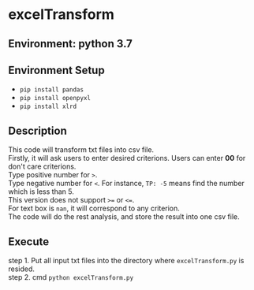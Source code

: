 # excelTransform
## Environment: python 3.7
## Environment Setup
* `pip install pandas`
* `pip install openpyxl`  
* `pip install xlrd`
## Description
This code will transform txt files into csv file.  
Firstly, it will ask users to enter desired criterions. Users can enter **00** for don't care criterions.  
Type positive number for `>`.  
Type negative number for `<`. For instance, `TP: -5` means find the number which is less than 5.  
This version does not support `>=` or `<=`.  
For text box is `nan`, it will correspond to any criterion.  
The code will do the rest analysis, and store the result into one csv file.
## Execute
step 1. Put all input txt files into the directory where `excelTransform.py` is resided.  
step 2. cmd `python excelTransform.py`